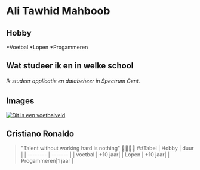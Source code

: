 # Ali Tawhid Mahboob
## Hobby
*Voetbal
*Lopen
*Progammeren
## Wat studeer ik en in welke school
###### Ik studeer applicatie en databeheer in Spectrum Gent.
## Images
[![Dit is een voetbalveld](https://images.pexels.com/photos/3845970/pexels-photo-3845970.jpeg)](https://github.com/Taw123654?tab=repositories)
## Cristiano Ronaldo
>"Talent without working hard is nothing" :goat::goat::goat::goat:
##Tabel
| Hobby    |  duur   |
| -------- | ------- |
| voetbal  | +10 jaar|
| Lopen    | +10 jaar|
| Progammeren|1 jaar |

